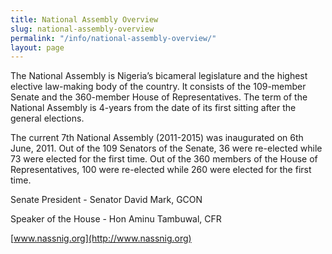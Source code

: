 ```yaml
---
title: National Assembly Overview
slug: national-assembly-overview
permalink: "/info/national-assembly-overview/"
layout: page
---
```


The National Assembly is Nigeria’s bicameral legislature and the highest elective law-making body of the country. It consists of the 109-member Senate and the 360-member House of Representatives. The term of the National Assembly is 4-years from the date of its first sitting after the general elections. 

The current 7th National Assembly (2011-2015) was inaugurated on 6th June, 2011. Out of the 109 Senators of the Senate, 36 were re-elected while 73 were elected for the first time. Out of the 360 members of the House of Representatives, 100 were re-elected while 260 were elected for the first time.

Senate President - Senator David Mark, GCON

Speaker of the House - Hon Aminu Tambuwal, CFR  

[www.nassnig.org](http://www.nassnig.org)
